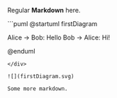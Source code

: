 Regular **Markdown** here.

<div >
```puml
@startuml firstDiagram

Alice -> Bob: Hello
Bob -> Alice: Hi!

@enduml
```
</div>

![](firstDiagram.svg)

Some more markdown.
